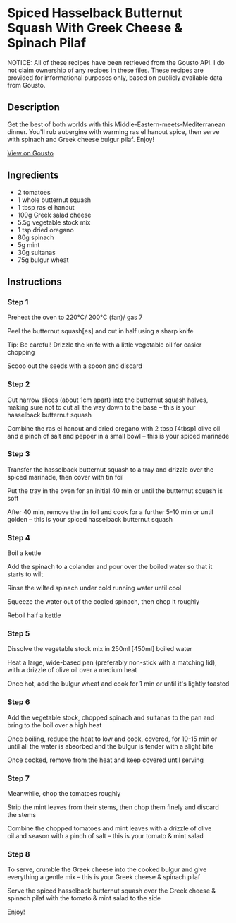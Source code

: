 # Spiced Hasselback Butternut Squash With Greek Cheese & Spinach Pilaf

NOTICE: All of these recipes have been retrieved from the Gousto API. I do not claim ownership of any recipes in these files. These recipes are provided for informational purposes only, based on publicly available data from Gousto.

## Description

Get the best of both worlds with this Middle-Eastern-meets-Mediterranean dinner. You'll rub aubergine with warming ras el hanout spice, then serve with spinach and Greek cheese bulgur pilaf. Enjoy!

[View on Gousto](https://www.gousto.co.uk/recipes/cookbook/spiced-hasselback-squash-greek-cheese-spinach-pilaf)

## Ingredients

- 2 tomatoes
- 1 whole butternut squash
- 1 tbsp ras el hanout
- 100g Greek salad cheese
- 5.5g vegetable stock mix
- 1 tsp dried oregano 
- 80g spinach
- 5g mint
- 30g sultanas
- 75g bulgur wheat

## Instructions


### Step 1

Preheat the oven to 220°C/ 200°C (fan)/ gas 7

Peel the butternut squash<span class="text-danger">[es] </span>and cut in half using a sharp knife

Tip: Be careful! Drizzle the knife with a little vegetable oil for easier chopping

Scoop out the seeds with a spoon and discard


### Step 2

Cut narrow slices (about 1cm apart) into the butternut squash halves, making sure not to cut all the way down to the base – this is your hasselback butternut squash

Combine the ras el hanout and dried oregano with 2 tbsp <span class="text-danger">[4tbsp]</span> olive oil and a pinch of salt and pepper in a small bowl – this is your spiced marinade


### Step 3

Transfer the hasselback butternut squash to a tray and drizzle over the spiced marinade, then cover with tin foil

Put the tray in the oven for an initial 40 min or until the butternut squash is soft

After 40 min, remove the tin foil and cook for a further 5-10 min or until golden – this is your spiced hasselback butternut squash


### Step 4

Boil a kettle

Add the spinach to a colander and pour over the boiled water so that it starts to wilt

Rinse the wilted spinach under cold running water until cool

Squeeze the water out of the cooled spinach, then chop it roughly

Reboil half a kettle


### Step 5

Dissolve the vegetable stock mix in 250ml <span class="text-danger">[450ml]</span> boiled water

Heat a large, wide-based pan (preferably non-stick with a matching lid), with a drizzle of olive oil over a medium heat

Once hot, add the bulgur wheat and cook for 1 min or until it's lightly toasted


### Step 6

Add the vegetable stock, chopped spinach and sultanas to the pan and bring to the boil over a high heat

Once boiling, reduce the heat to low and cook, covered, for 10-15 min or until all the water is absorbed and the bulgur is tender with a slight bite

Once cooked, remove from the heat and keep covered until serving


### Step 7

Meanwhile, chop the tomatoes roughly

Strip the mint leaves from their stems, then chop them finely and discard the stems

Combine the chopped tomatoes and mint leaves with a drizzle of olive oil and season with a pinch of salt – this is your tomato & mint salad

### Step 8

To serve, crumble the Greek cheese into the cooked bulgur and give everything a gentle mix – this is your Greek cheese & spinach pilaf

Serve the spiced hasselback butternut squash over the Greek cheese & spinach pilaf with the tomato & mint salad to the side

Enjoy!

